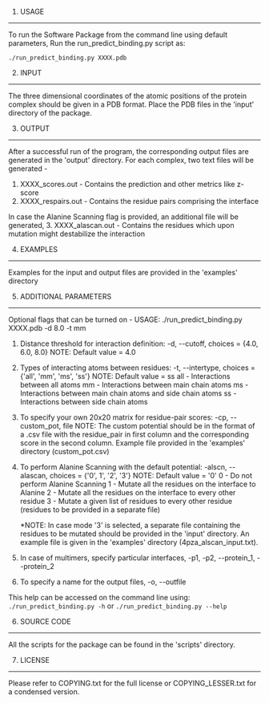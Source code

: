 1. USAGE
--------------
To run the Software Package from the command line using default parameters,
Run the run_predict_binding.py script as:
```shell
./run_predict_binding.py XXXX.pdb
```


2. INPUT
--------------
The three dimensional coordinates of the atomic positions of the protein
complex should be given in a PDB format.
Place the PDB files in the 'input' directory of the package.


3. OUTPUT
--------------
After a successful run of the program, the corresponding output files are
generated in the 'output' directory.
For each complex, two text files will be generated -
1. XXXX_scores.out - Contains the prediction and other metrics like z-score
2. XXXX_respairs.out - Contains the residue pairs comprising the interface

In case the Alanine Scanning flag is provided, an additional file will be generated,
3. XXXX_alascan.out - Contains the residues which upon mutation might destabilize the interaction


4. EXAMPLES
--------------
Examples for the input and output files are provided in the 'examples' directory


5. ADDITIONAL PARAMETERS
--------------
Optional flags that can be turned on -
USAGE: ./run_predict_binding.py XXXX.pdb -d 8.0 -t mm

1. Distance threshold for interaction definition: -d, --cutoff, choices = {4.0, 6.0, 8.0}
	NOTE: Default value = 4.0

2. Types of interacting atoms between residues: -t, --intertype, 
    choices = {'all', 'mm', 'ms', 'ss'}
	NOTE: Default value = ss
		all - Interactions between all atoms
		mm  - Interactions between main chain atoms
		ms  - Interactions between main chain atoms and side chain atoms
		ss  - Interactions between side chain atoms

3. To specify your own 20x20 matrix for residue-pair scores: -cp, --custom_pot, file
	NOTE: The custom potential should be in the format of a .csv file with the residue_pair in
		  first column and the corresponding score in the second column.
		  Example file provided in the 'examples' directory (custom_pot.csv)

4. To perform Alanine Scanning with the default potential: -alscn, --alascan, 
   choices = {'0', 1', '2', '3'}
	NOTE: Default value = '0'
		  0 - Do not perform Alanine Scanning
		  1 - Mutate all the residues on the interface to Alanine
		  2 - Mutate all the residues on the interface to every other residue
		  3 - Mutate a given list of residues to every other residue
		  (residues to be provided in a separate file)

	*NOTE: In case mode '3' is selected, a separate file containing the residues
		   to be mutated should be provided in the 'input' directory. An example
		   file is given in the 'examples' directory (4pza_alscan_input.txt).

5. In case of multimers, specify particular interfaces, -p1, -p2, --protein_1, --protein_2

6. To specify a name for the output files, -o, --outfile

This help can be accessed on the command line using:
```./run_predict_binding.py -h```
or 
```./run_predict_binding.py --help```


6. SOURCE CODE
----------------
All the scripts for the package can be found in the 'scripts' directory.


7. LICENSE
----------------
Please refer to COPYING.txt for the full license or COPYING_LESSER.txt for a condensed version.
